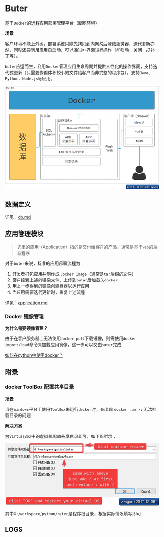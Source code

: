 # Buter

基于`Docker`的远程应用部署管理平台（断网环境）

**场景**

客户环境不能上外网，部署系统只能先拷贝到内网然后登陆服务器，迭代更新亦然。同时还要满足应用自启动，可以通过`UI`界面进行操作（如启动、关闭、打补丁等）。

`buter`应运而生，利用`Docker`管理应用生命周期并提供人性化的操作界面，支持迭代式更新（只需要传输体积较小的文件给客户而非完整的程序包），支持`Java`、`Python`、`Node.js`等应用。


![structure](images/structure.png)

## 数据定义

详见：[db.md](db.md)

## 应用管理模块
> 这里的应用（Application）指的是交付给客户的产品，通常是基于`web`的后端程序

对于`buter`来说，标准的应用部署流程为：

1. 开发者打包应用并制作成 `Docker Image`（通常是`tar`后缀的文件）
2. 客户接受上述的镜像文件，上传到`buter`后加载入`docker`
3. 用上一步得到的镜像创建容器以运行应用
4. 当应用需要迭代更新时，重复上述流程

详见：[application.md](application.md)

### Docker 镜像管理

**为什么需要镜像管理？** 

由于在客户服务器上无法使用`docker pull`下载镜像，则需使用`docker import/load`命令来加载应用镜像，这一步可以交由`buter`完成

[如何在python中使用docker？](docker-sdk.md)

## 附录

### docker ToolBox 配置共享目录

**场景**

当在`windows`平台下使用`ToolBox`来运行`docker`时，会出现 `docker run -v` 无法挂载目录的问题

**解决方案**

为`VirtualBox`中的虚拟机配置共享目录即可，如下图所示：

![](images/windows-virtualbox-share-folder.png)

其中`G:/workspace/python/buter`是程序根目录，根据实际情况填写即可

## LOGS
